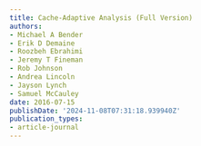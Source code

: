 ```yaml
---
title: Cache-Adaptive Analysis (Full Version)
authors:
- Michael A Bender
- Erik D Demaine
- Roozbeh Ebrahimi
- Jeremy T Fineman
- Rob Johnson
- Andrea Lincoln
- Jayson Lynch
- Samuel McCauley
date: 2016-07-15
publishDate: '2024-11-08T07:31:18.939940Z'
publication_types:
- article-journal
---
```

